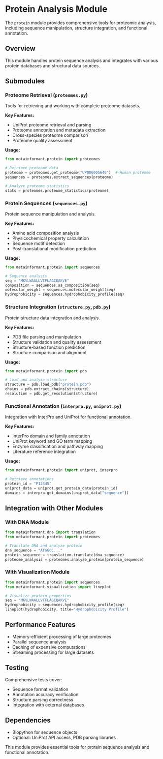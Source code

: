 # Protein Analysis Module

The `protein` module provides comprehensive tools for proteomic analysis, including sequence manipulation, structure integration, and functional annotation.

## Overview

This module handles protein sequence analysis and integrates with various protein databases and structural data sources.

## Submodules

### Proteome Retrieval (`proteomes.py`)
Tools for retrieving and working with complete proteome datasets.

**Key Features:**
- UniProt proteome retrieval and parsing
- Proteome annotation and metadata extraction
- Cross-species proteome comparison
- Proteome quality assessment

**Usage:**
```python
from metainformant.protein import proteomes

# Retrieve proteome data
proteome = proteomes.get_proteome("UP000005640")  # Human proteome
sequences = proteomes.extract_sequences(proteome)

# Analyze proteome statistics
stats = proteomes.proteome_statistics(proteome)
```

### Protein Sequences (`sequences.py`)
Protein sequence manipulation and analysis.

**Key Features:**
- Amino acid composition analysis
- Physicochemical property calculation
- Sequence motif detection
- Post-translational modification prediction

**Usage:**
```python
from metainformant.protein import sequences

# Sequence analysis
seq = "MKVLWAALLVTFLAGCQAKVE"
composition = sequences.aa_composition(seq)
molecular_weight = sequences.molecular_weight(seq)
hydrophobicity = sequences.hydrophobicity_profile(seq)
```

### Structure Integration (`structure.py`, `pdb.py`)
Protein structure data integration and analysis.

**Key Features:**
- PDB file parsing and manipulation
- Structure validation and quality assessment
- Structure-based function prediction
- Structure comparison and alignment

**Usage:**
```python
from metainformant.protein import pdb

# Load and analyze structure
structure = pdb.load_pdb("protein.pdb")
chains = pdb.extract_chains(structure)
resolution = pdb.get_resolution(structure)
```

### Functional Annotation (`interpro.py`, `uniprot.py`)
Integration with InterPro and UniProt for functional annotation.

**Key Features:**
- InterPro domain and family annotation
- UniProt keyword and GO term mapping
- Enzyme classification and pathway mapping
- Literature reference integration

**Usage:**
```python
from metainformant.protein import uniprot, interpro

# Retrieve annotations
protein_id = "P12345"
uniprot_data = uniprot.get_protein_data(protein_id)
domains = interpro.get_domains(uniprot_data["sequence"])
```

## Integration with Other Modules

### With DNA Module
```python
from metainformant.dna import translation
from metainformant.protein import proteomes

# Translate DNA and analyze protein
dna_sequence = "ATGGCC..."
protein_sequence = translation.translate(dna_sequence)
proteome_analysis = proteomes.analyze_protein(protein_sequence)
```

### With Visualization Module
```python
from metainformant.protein import sequences
from metainformant.visualization import lineplot

# Visualize protein properties
seq = "MKVLWAALLVTFLAGCQAKVE"
hydrophobicity = sequences.hydrophobicity_profile(seq)
lineplot(hydrophobicity, title="Hydrophobicity Profile")
```

## Performance Features

- Memory-efficient processing of large proteomes
- Parallel sequence analysis
- Caching of expensive computations
- Streaming processing for large datasets

## Testing

Comprehensive tests cover:
- Sequence format validation
- Annotation accuracy verification
- Structure parsing correctness
- Integration with external databases

## Dependencies

- Biopython for sequence objects
- Optional: UniProt API access, PDB parsing libraries

This module provides essential tools for protein sequence analysis and functional annotation.

